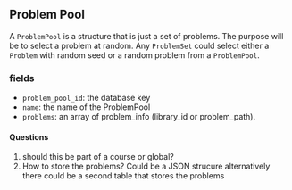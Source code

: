 ## Problem Pool

A `ProblemPool` is a structure that is just a set of problems.  The purpose will be to select a problem at random.  Any `ProblemSet` could select either a `Problem` with random seed or a random problem from a `ProblemPool`.  

### fields

- `problem_pool_id`: the database key
- `name`: the name of the ProblemPool
- `problems`: an array of problem_info (library_id or problem_path).  


#### Questions

1. should this be part of a course or global? 
2. How to store the problems?  Could be a JSON strucure alternatively there could be a second table that stores the problems